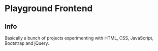 # Playground Frontend


## Info

Basically a bunch of projects experimenting with HTML, CSS, JavaScript, Bootstrap and jQuery.


